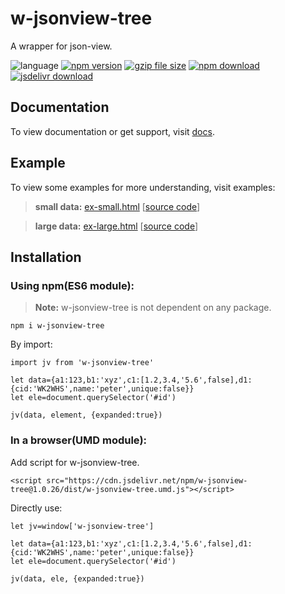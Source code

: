 # w-jsonview-tree
A wrapper for json-view.

![language](https://img.shields.io/badge/language-JavaScript-orange.svg) 
[![npm version](http://img.shields.io/npm/v/w-jsonview-tree.svg?style=flat)](https://npmjs.org/package/w-jsonview-tree) 
[![gzip file size](http://img.badgesize.io/yuda-lyu/w-jsonview-tree/master/dist/w-jsonview-tree.umd.js.svg?compression=gzip)](https://github.com/yuda-lyu/w-jsonview-tree)
[![npm download](https://img.shields.io/npm/dt/w-jsonview-tree.svg)](https://npmjs.org/package/w-jsonview-tree) 
[![jsdelivr download](https://img.shields.io/jsdelivr/npm/hm/w-jsonview-tree.svg)](https://www.jsdelivr.com/package/npm/w-jsonview-tree)

## Documentation
To view documentation or get support, visit [docs](https://yuda-lyu.github.io/w-jsonview-tree/global.html).

## Example
To view some examples for more understanding, visit examples:
> **small data:** [ex-small.html](https://yuda-lyu.github.io/w-jsonview-tree/examples/ex-small.html) [[source code](https://github.com/yuda-lyu/w-jsonview-tree/blob/master/docs/examples/ex-small.html)]

> **large data:** [ex-large.html](https://yuda-lyu.github.io/w-jsonview-tree/examples/ex-large.html) [[source code](https://github.com/yuda-lyu/w-jsonview-tree/blob/master/docs/examples/ex-large.html)]

## Installation
### Using npm(ES6 module):
> **Note:** w-jsonview-tree is not dependent on any package.
```alias
npm i w-jsonview-tree
```
By import:
```alias
import jv from 'w-jsonview-tree'

let data={a1:123,b1:'xyz',c1:[1.2,3.4,'5.6',false],d1:{cid:'WK2WHS',name:'peter',unique:false}}
let ele=document.querySelector('#id')

jv(data, element, {expanded:true})
```

### In a browser(UMD module):
Add script for w-jsonview-tree.
```alias
<script src="https://cdn.jsdelivr.net/npm/w-jsonview-tree@1.0.26/dist/w-jsonview-tree.umd.js"></script>
```
Directly use:
```alias
let jv=window['w-jsonview-tree']

let data={a1:123,b1:'xyz',c1:[1.2,3.4,'5.6',false],d1:{cid:'WK2WHS',name:'peter',unique:false}}
let ele=document.querySelector('#id')

jv(data, ele, {expanded:true})
```
